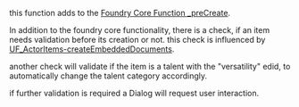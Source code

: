 this function adds to the [Foundry Core Function _preCreate](https://foundryvtt.com/api/classes/foundry.abstract.Document.html#_preCreate). 

In addition to the foundry core functionality, there is a check, if an item needs validation before its creation or not. this check is influenced by [UF_ActorItems-createEmbeddedDocuments](../User%20Functions/UF_ActorItems/UF_ActorItems-createEmbeddedDocuments.md).

another check will validate if the item is a talent with the "versatility" edid, to automatically change the talent category accordingly.

if further validation is required a Dialog will request user interaction.